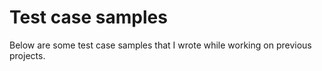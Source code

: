 # Test case samples
Below are some test case samples that I wrote while working on previous projects.

